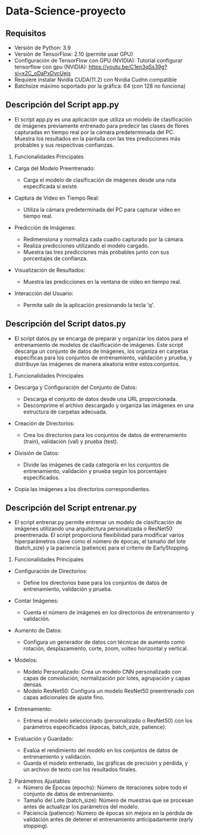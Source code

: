 # Data-Science-proyecto

## Requisitos
- Versión de Python: 3.9
- Versión de TensorFlow: 2.10 (permite usar GPU)
- Configuración de TensorFlow con GPU (NVIDIA): Tutorial configurar tensorflow con gpu (NVIDIA): https://youtu.be/C1en3qSs39g?si=x2C_oDaPxDvcUejs
- Requiere instalar Nvidia CUDA(11.2) con Nvidia Cudnn compatible
- Batchsize máximo soportado por la gráfica: 64 (con 128 no funciona)


## Descripción del Script app.py
- El script app.py es una aplicación que utiliza un modelo de clasificación de imágenes previamente entrenado para predecir las clases de flores capturadas en tiempo real por la cámara predeterminada del PC. Muestra los resultados en la pantalla con las tres predicciones más probables y sus respectivas confianzas.

1. Funcionalidades Principales
- Carga del Modelo Preentrenado:
    - Carga el modelo de clasificación de imágenes desde una ruta especificada si existe.

- Captura de Video en Tiempo Real:
    - Utiliza la cámara predeterminada del PC para capturar video en tiempo real.

- Predicción de Imágenes:
    - Redimensiona y normaliza cada cuadro capturado por la cámara.
    - Realiza predicciones utilizando el modelo cargado.
    - Muestra las tres predicciones más probables junto con sus porcentajes de confianza.

- Visualización de Resultados:
    - Muestra las predicciones en la ventana de video en tiempo real.

- Interacción del Usuario:
    - Permite salir de la aplicación presionando la tecla 'q'.

## Descripción del Script datos.py
- El script datos.py se encarga de preparar y organizar los datos para el entrenamiento de modelos de clasificación de imágenes. Este script descarga un conjunto de datos de imágenes, los organiza en carpetas específicas para los conjuntos de entrenamiento, validación y prueba, y distribuye las imágenes de manera aleatoria entre estos conjuntos.

1. Funcionalidades Principales
- Descarga y Configuración del Conjunto de Datos:
    - Descarga el conjunto de datos desde una URL proporcionada.
    - Descomprime el archivo descargado y organiza las imágenes en una estructura de carpetas adecuada.

- Creación de Directorios:
    - Crea los directorios para los conjuntos de datos de entrenamiento (train), validación (val) y prueba (test).

- División de Datos:
    - Divide las imágenes de cada categoría en los conjuntos de entrenamiento, validación y prueba según los porcentajes especificados.

- Copia las imágenes a los directorios correspondientes.

## Descripción del Script entrenar.py
- El script entrenar.py permite entrenar un modelo de clasificación de imágenes utilizando una arquitectura personalizada o ResNet50 preentrenada. El script proporciona flexibilidad para modificar varios hiperparámetros clave como el número de épocas, el tamaño del lote (batch_size) y la paciencia (patience) para el criterio de EarlyStopping.

1. Funcionalidades Principales
- Configuración de Directorios:
    - Define los directorios base para los conjuntos de datos de entrenamiento, validación y prueba.

- Contar Imágenes:
    - Cuenta el número de imágenes en los directorios de entrenamiento y validación.

- Aumento de Datos:
    - Configura un generador de datos con técnicas de aumento como rotación, desplazamiento, corte, zoom, volteo horizontal y vertical.

- Modelos:
    - Modelo Personalizado: Crea un modelo CNN personalizado con capas de convolución, normalización por lotes, agrupación y capas densas.
    - Modelo ResNet50: Configura un modelo ResNet50 preentrenado con capas adicionales de ajuste fino.

- Entrenamiento:
    - Entrena el modelo seleccionado (personalizado o ResNet50) con los parámetros especificados (épocas, batch_size, patience).

- Evaluación y Guardado:
    - Evalúa el rendimiento del modelo en los conjuntos de datos de entrenamiento y validación.
    - Guarda el modelo entrenado, las gráficas de precisión y pérdida, y un archivo de texto con los resultados finales.

2. Parámetros Ajustables
    - Número de Épocas (epochs): Número de iteraciones sobre todo el conjunto de datos de entrenamiento.
    - Tamaño del Lote (batch_size): Número de muestras que se procesan antes de actualizar los parámetros del modelo.
    - Paciencia (patience): Número de épocas sin mejora en la pérdida de validación antes de detener el entrenamiento anticipadamente (early stopping).